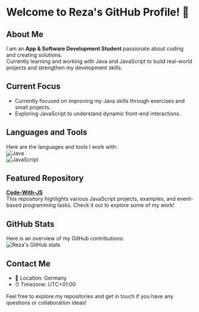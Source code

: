 # Welcome to Reza's GitHub Profile! 👋

## About Me
I am an **App & Software Development Student** passionate about coding and creating solutions.  
Currently learning and working with Java and JavaScript to build real-world projects and strengthen my development skills.

## Current Focus
- Currently focused on improving my Java skills through exercises and small projects.
- Exploring JavaScript to understand dynamic front-end interactions.

## Languages and Tools
Here are the languages and tools I work with:  
![Java](https://img.shields.io/badge/-Java-orange?style=flat-square&logo=java)  
![JavaScript](https://img.shields.io/badge/-JavaScript-yellow?style=flat-square&logo=javascript)

## Featured Repository
[**Code-With-JS**](https://github.com/Code-By-Reza/Code-With-JS)  
This repository highlights various JavaScript projects, examples, and event-based programming tasks. Check it out to explore some of my work!

## GitHub Stats
Here is an overview of my GitHub contributions:  
![Reza's GitHub stats](https://github-readme-stats.vercel.app/api?username=Code-By-Reza&show_icons=true&theme=radical)

## Contact Me
- 📍 Location: Germany  
- ⏰ Timezone: UTC+01:00  

Feel free to explore my repositories and get in touch if you have any questions or collaboration ideas!
